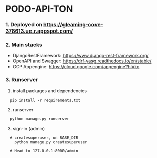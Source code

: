 # PODO-API-TON


### 1. Deployed on https://gleaming-cove-378613.ue.r.appspot.com/


### 2. Main stacks
- DjangoRestFramework: https://www.django-rest-framework.org/
- OpenAPI and Swagger: https://drf-yasg.readthedocs.io/en/stable/
- GCP Appengine: https://cloud.google.com/appengine?hl=ko


### 3. Runserver

1. install packages and dependencies

```
  pip install -r requirements.txt
```

2. runserver

```
  python manage.py runserver
```

3. sign-in (admin)

```
  # createsuperuser, on BASE_DIR
    python manage.py createsuperuser

  # Head to 127.0.0.1:8000/admin
```


